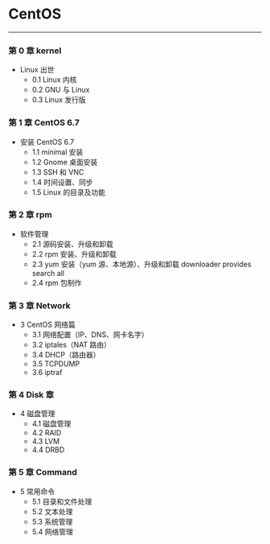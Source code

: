 
# CentOS #

-----------------------------------

### 第 0 章 kernel ###

*  Linux 出世
   * 0.1 Linux 内核
   * 0.2 GNU 与 Linux
   * 0.3 Linux 发行版


### 第 1 章 CentOS 6.7 ###

* 安装 CentOS 6.7
  * 1.1 minimal 安装
  * 1.2 Gnome 桌面安装
  * 1.3 SSH 和 VNC
  * 1.4 时间设置、同步
  * 1.5 Linux 的目录及功能

### 第 2 章 rpm ###

* 软件管理
  * 2.1 源码安装、升级和卸载
  * 2.2 rpm 安装、升级和卸载
  * 2.3 yum 安装（yum 源、本地源）、升级和卸载 downloader provides search all
  * 2.4 rpm 包制作

### 第 3 章 Network ###

* 3 CentOS 网络篇
  * 3.1 网络配置（IP、DNS、网卡名字）
  * 3.2 iptales（NAT 路由）
  * 3.4 DHCP（路由器）
  * 3.5 TCPDUMP
  * 3.6 iptraf

### 第 4 Disk 章 ###

* 4 磁盘管理
  * 4.1 磁盘管理
  * 4.2 RAID
  * 4.3 LVM
  * 4.4 DRBD

### 第 5 章 Command ###

* 5 常用命令
  * 5.1 目录和文件处理
  * 5.2 文本处理
  * 5.3 系统管理
  * 5.4 网络管理


















